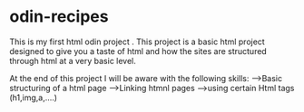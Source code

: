 # odin-recipes
This is my first html odin project .
This project is a basic html project designed to give you a taste of html
and how the sites are structured through html at a very basic level.

At the end of this project I will be aware with the following skills:
-->Basic structuring of a html page
-->Linking htmnl pages
-->using certain Html tags (h1,img,a,....)
